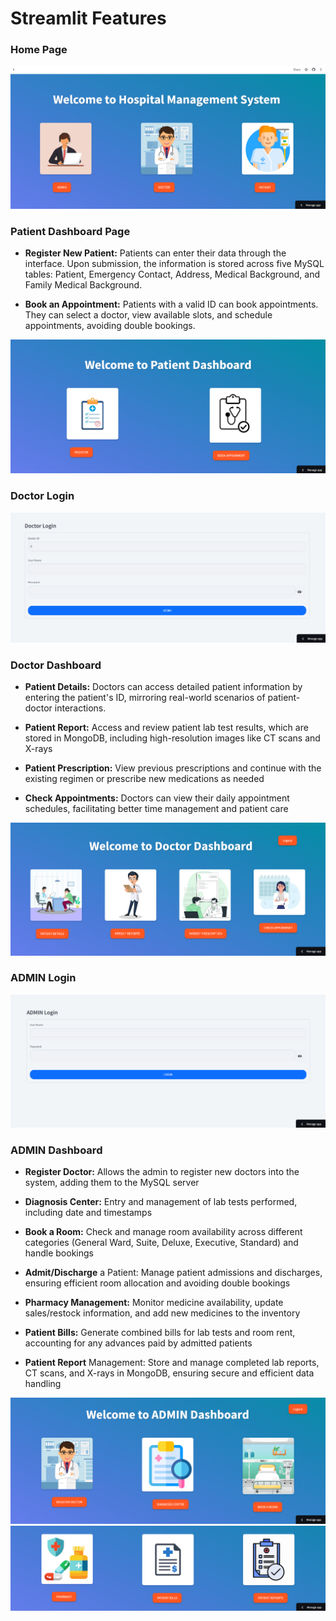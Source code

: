 # Streamlit Features

### **Home Page**


  ![App Screenshot](https://github.com/Komalsai234/Hospital-Management-System/blob/dcded4475dd7cff1c0e7879e110ec597256a164f/Screenshots/Home.png)
  
### **Patient Dashboard Page**

  - **Register New Patient:** Patients can enter their data through the interface. Upon submission, the information is stored across five MySQL tables: Patient,  Emergency Contact, Address, Medical Background, and Family Medical Background.

  - **Book an Appointment:** Patients with a valid ID can book appointments. They can select a doctor, view available slots, and schedule appointments, avoiding double bookings.
    


   ![App Screenshot](https://github.com/Komalsai234/Hospital-Management-System/blob/436d40356a81e9dd34f85f1feaaa56c7b57e5b60/Screenshots/Patient.png)



### **Doctor Login**


  ![App Screenshot](https://github.com/Komalsai234/Hospital-Management-System/blob/633682ebb91536d26b8a009214a87362dc55acfc/Screenshots/Doctor%20Login.png)



### **Doctor Dashboard**
  - **Patient Details:** Doctors can access detailed patient information by entering the patient's ID, mirroring real-world scenarios of patient-doctor interactions.
    
  - **Patient Report:** Access and review patient lab test results, which are stored in MongoDB, including high-resolution images like CT scans and X-rays
    
  - **Patient Prescription:** View previous prescriptions and continue with the existing regimen or prescribe new medications as needed
    
  - **Check Appointments:** Doctors can view their daily appointment schedules, facilitating better time management and patient care



  ![App Screenshot](https://github.com/Komalsai234/Hospital-Management-System/blob/633682ebb91536d26b8a009214a87362dc55acfc/Screenshots/Doctor.png)



### **ADMIN Login**


  ![App Screenshot](https://github.com/Komalsai234/Hospital-Management-System/blob/633682ebb91536d26b8a009214a87362dc55acfc/Screenshots/Admin%20Login.png)




### **ADMIN Dashboard**
  - **Register Doctor:** Allows the admin to register new doctors into the system, adding them to the MySQL server
    
  - **Diagnosis Center:** Entry and management of lab tests performed, including date and timestamps
    
  - **Book a Room:** Check and manage room availability across different categories (General Ward, Suite, Deluxe, Executive, Standard) and handle bookings
    
  - **Admit/Discharge** a Patient: Manage patient admissions and discharges, ensuring efficient room allocation and avoiding double bookings

  - **Pharmacy Management:** Monitor medicine availability, update sales/restock information, and add new medicines to the inventory
    
  - **Patient Bills:** Generate combined bills for lab tests and room rent, accounting for any advances paid by admitted patients
    
  - **Patient Report** Management: Store and manage completed lab reports, CT scans, and X-rays in MongoDB, ensuring secure and efficient data handling


  

  ![App Screenshot](https://github.com/Komalsai234/Hospital-Management-System/blob/633682ebb91536d26b8a009214a87362dc55acfc/Screenshots/Admin-1.png)
  ![App Screenshot](https://github.com/Komalsai234/Hospital-Management-System/blob/633682ebb91536d26b8a009214a87362dc55acfc/Screenshots/Admin-2.png)
